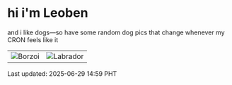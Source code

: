 # hi i'm Leoben

and i like dogs—so have some random dog pics that change whenever my CRON feels like it

|  |  |
|--------|----------|
| ![Borzoi](https://random-dog-vercel.vercel.app/api/random-borzoi?v=1751180399) | ![Labrador](https://random-dog-vercel.vercel.app/api/random-labrador?v=1751180399) |

Last updated: 2025-06-29 14:59 PHT
